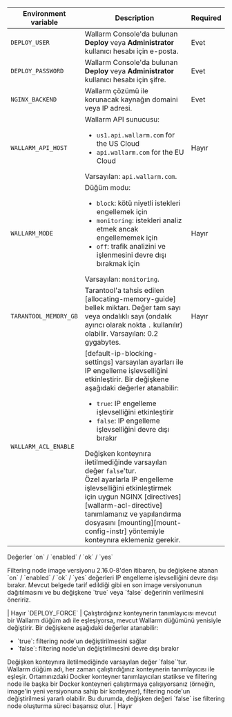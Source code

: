 Environment variable | Description | Required
--- | --- | ---
`DEPLOY_USER` | Wallarm Console'da bulunan **Deploy** veya **Administrator** kullanıcı hesabı için e-posta. | Evet
`DEPLOY_PASSWORD` | Wallarm Console'da bulunan **Deploy** veya **Administrator** kullanıcı hesabı için şifre. | Evet
`NGINX_BACKEND` | Wallarm çözümü ile korunacak kaynağın domaini veya IP adresi. | Evet
`WALLARM_API_HOST` | Wallarm API sunucusu:<ul><li>`us1.api.wallarm.com` for the US Cloud</li><li>`api.wallarm.com` for the EU Cloud</li></ul>Varsayılan: `api.wallarm.com`. | Hayır
`WALLARM_MODE` | Düğüm modu:<ul><li>`block`: kötü niyetli istekleri engellemek için</li><li>`monitoring`: istekleri analiz etmek ancak engellememek için</li><li>`off`: trafik analizini ve işlenmesini devre dışı bırakmak için</li></ul>Varsayılan: `monitoring`. | Hayır
`TARANTOOL_MEMORY_GB` | Tarantool'a tahsis edilen [allocating-memory-guide] bellek miktarı. Değer tam sayı veya ondalıklı sayı (ondalık ayırıcı olarak nokta <code>.</code> kullanılır) olabilir. Varsayılan: 0.2 gygabytes. | Hayır
`WALLARM_ACL_ENABLE` | [default-ip-blocking-settings] varsayılan ayarları ile IP engelleme işlevselliğini etkinleştirir. Bir değişkene aşağıdaki değerler atanabilir:<ul><li>`true`: IP engelleme işlevselliğini etkinleştirir</li><li>`false`: IP engelleme işlevselliğini devre dışı bırakır</li></ul>Değişken konteynıra iletilmediğinde varsayılan değer `false`'tur.<br>Özel ayarlarla IP engelleme işlevselliğini etkinleştirmek için uygun NGINX [directives][wallarm-acl-directive] tanımlamanız ve yapılandırma dosyasını [mounting][mount-config-instr] yöntemiyle konteynıra eklemeniz gerekir.
<div class="admonition warning">
<p class="admonition-title">Değerler `on` / `enabled` / `ok` / `yes`</p>
<p>Filtering node image versiyonu 2.16.0-8'den itibaren, bu değişkene atanan `on` / `enabled` / `ok` / `yes` değerleri IP engelleme işlevselliğini devre dışı bırakır. Mevcut belgede tarif edildiği gibi en son image versiyonunun dağıtılmasını ve bu değişkene `true` veya `false` değerinin verilmesini öneririz.</p>
</div> | Hayır
`DEPLOY_FORCE` | Çalıştırdığınız konteynerin tanımlayıcısı mevcut bir Wallarm düğüm adı ile eşleşiyorsa, mevcut Wallarm düğümünü yenisiyle değiştirir. Bir değişkene aşağıdaki değerler atanabilir:<ul><li>`true`: filtering node'un değiştirilmesini sağlar</li><li>`false`: filtering node'un değiştirilmesini devre dışı bırakır</li></ul>Değişken konteynıra iletilmediğinde varsayılan değer `false`'tur.<br>Wallarm düğüm adı, her zaman çalıştırdığınız konteynerin tanımlayıcısı ile eşleşir. Ortamınızdaki Docker konteyner tanımlayıcıları statikse ve filtering node ile başka bir Docker konteyneri çalıştırmaya çalışıyorsanız (örneğin, image'in yeni versiyonuna sahip bir konteyner), filtering node'un değiştirilmesi yararlı olabilir. Bu durumda, değişken değeri `false` ise filtering node oluşturma süreci başarısız olur. | Hayır